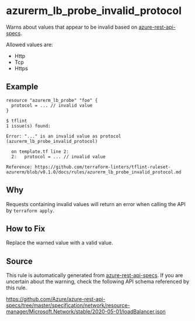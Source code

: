 <!--- This file generated by `tools/apispec-rule-gen/main.go`. DO NOT EDIT --->

# azurerm_lb_probe_invalid_protocol

Warns about values that appear to be invalid based on [azure-rest-api-specs](https://github.com/Azure/azure-rest-api-specs).

Allowed values are:
- Http
- Tcp
- Https

## Example

```hcl
resource "azurerm_lb_probe" "foo" {
  protocol = ... // invalid value
}
```

```
$ tflint
1 issue(s) found:

Error: "..." is an invalid value as protocol (azurerm_lb_probe_invalid_protocol)

  on template.tf line 2:
  2:   protocol = ... // invalid value

Reference: https://github.com/terraform-linters/tflint-ruleset-azurerm/blob/v0.1.0/docs/rules/azurerm_lb_probe_invalid_protocol.md

```

## Why

Requests containing invalid values will return an error when calling the API by `terraform apply`.

## How to Fix

Replace the warned value with a valid value.

## Source

This rule is automatically generated from [azure-rest-api-specs](https://github.com/Azure/azure-rest-api-specs). If you are uncertain about the warning, check the following API schema referenced by this rule.

https://github.com/Azure/azure-rest-api-specs/tree/master/specification/network/resource-manager/Microsoft.Network/stable/2020-05-01/loadBalancer.json
